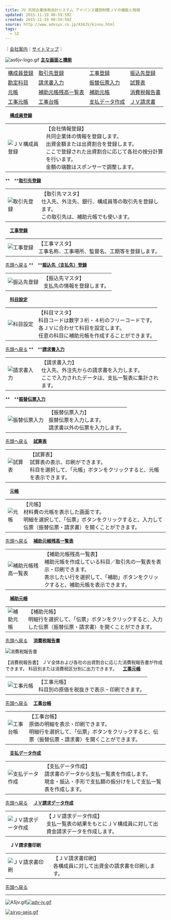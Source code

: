```yaml
---
title: JV 共同企業体用会計システム アドバンス建設財務ＪＶの機能と特徴
updated: 2015-11-19 00:59:59Z
created: 2015-11-19 00:59:59Z
source: http://www.advsys.co.jp/AS6JV/kinou.html
tags:
  - SI
---
```


｜[会社案内](http://www.advsys.co.jp/kaisha.html)｜[サイトマップ](http://www.advsys.co.jp/sitemap.html)｜

![as6jv-logo.gif](../_resources/as6jv-logo.gif)
[**主な画面と機能**]()

|     |     |     |     |
| --- | --- | --- | --- |
| [構成員登録](http://www.advsys.co.jp/AS6JV/kinou.html#kaisha-inf) | [取引先登録](http://www.advsys.co.jp/AS6JV/kinou.html#Mtori) | [工事登録](http://www.advsys.co.jp/AS6JV/kinou.html#Mkoji) | [振込先登録](http://www.advsys.co.jp/AS6JV/kinou.html#Mfurikomi) |
| [勘定科目](http://www.advsys.co.jp/AS6JV/kinou.html#Mkamk) | [請求書入力](http://www.advsys.co.jp/AS6JV/kinou.html#Seiq) | [振替伝票入力](http://www.advsys.co.jp/AS6JV/kinou.html#Furiden) | [試算表](http://www.advsys.co.jp/AS6JV/kinou.html#sisan-h) |
| [元帳](http://www.advsys.co.jp/AS6JV/kinou.html#moto) | [補助元帳残高一覧表](http://www.advsys.co.jp/AS6JV/kinou.html#hj-zan) | [補助元帳](http://www.advsys.co.jp/AS6JV/kinou.html#hojyo) | [消費税報告書](http://www.advsys.co.jp/AS6JV/kinou.html#zei-houkoku) |
| [工事元帳](http://www.advsys.co.jp/AS6JV/kinou.html#kjmt) | [工事台帳](http://www.advsys.co.jp/AS6JV/kinou.html#kjdai) | [支払データ作成](http://www.advsys.co.jp/AS6JV/kinou.html#s-data) | [ＪＶ請求書](http://www.advsys.co.jp/AS6JV/kinou.html#jv-seiq) |

　**[構成員登録]()**

|     |     |
| --- | --- |
| ![ＪＶ構成員登録](../_resources/image1.gif) | 【会社情報登録】<br>共同企業体の情報を登録します。<br>出資金額または出資割合を登録します。<br>ここで登録された出資割合に応じて各社の按分計算を行います。<br>金額の端数はスポンサーで調整します。 |

**　**[**取引先登録**]()

|     |     |
| --- | --- |
| ![取引先登録](../_resources/image2.gif) | 【取引先マスタ】<br> 仕入先、外注先、銀行、構成員等の取引先を登録します。<br>この取引先は、補助元帳でも使います。 |

　[**工事登録**]()

|     |     |
| --- | --- |
| ![工事登録](../_resources/image3.gif) | 【工事マスタ】<br> 工事名称、工事場所、監督名、工期等を登録します。 |

[先頭へ戻る](http://www.advsys.co.jp/AS6JV/kinou.html#Top)
**　**[**振込先（支払先）登録**]()

|     |     |
| --- | --- |
| ![振込先登録](../_resources/image4.gif) | 【振込先マスタ】<br>支払先の情報を登録します。 |

　[**科目設定**]()

|     |     |
| --- | --- |
| ![科目設定](../_resources/image18.gif) | 【科目マスタ】<br>科目コードは数字３桁・４桁のフリーコードです。<br>各ＪＶに合わせて科目を設定します。<br>任意の科目に補助元帳を作成することができます。 |

[先頭へ戻る](http://www.advsys.co.jp/AS6JV/kinou.html#Top)
**　**[**請求書入力**]()

|     |     |
| --- | --- |
| ![請求書入力](../_resources/image6.gif) | 【請求書入力】<br>仕入先、外注先からの請求書を入力します。<br>ここで入力されたデータは、支払一覧表に集計されます。 |

**　**[**振替伝票入力**]()

|     |     |
| --- | --- |
| ![振替伝票入力](../_resources/image5.gif) | 【振替伝票入力】<br>振替伝票を入力します。<br>請求書以外の伝票を入力します。 |

[先頭へ戻る](http://www.advsys.co.jp/AS6JV/kinou.html#Top)
　[**試算表**]()

|     |     |
| --- | --- |
| ![試算表](../_resources/image7.gif) | 【試算表】<br>試算表の表示、印刷ができます。<br>科目を選択して、「元帳」ボタンをクリックすると、元帳を表示できます。 |

　[**元帳**]()

|     |     |
| --- | --- |
| ![元帳](../_resources/image8.gif) | 【元帳】<br> 材料費の元帳を表示した画面です。<br>明細を選択して、「伝票」ボタンをクリックすると、入力して伝票（振替伝票・請求書）を開くことができます。 |

[先頭へ戻る](http://www.advsys.co.jp/AS6JV/kinou.html#Top)
　[**補助元帳残高一覧表**]()

|     |     |
| --- | --- |
| ![補助元帳残高一覧表](../_resources/image9.gif) | 【補助元帳残高一覧表】<br>補助元帳を作成している科目／取引先の一覧表を表示・印刷できます。<br>表示したい行を選択して、「補助」ボタンをクリックすると、補助元帳を表示できます。 |

　[**補助元帳**]()

|     |     |
| --- | --- |
| ![補助元帳](../_resources/image10.gif) | 【補助元帳】<br>明細行を選択して、「伝票」ボタンをクリックすると、入力した伝票（振替伝票・請求書）を開くことができます。 |

[先頭へ戻る](http://www.advsys.co.jp/AS6JV/kinou.html#Top)
　[**消費税報告書**]()

![消費税報告書](../_resources/image11.gif)

【消費税報告書】
ＪＶ全体および各社の出資割合に応じた消費税報告書が作成できます。
科目別または消費税区分別に出力できます。
　[**工事元帳**]()

|     |     |
| --- | --- |
| ![工事元帳](../_resources/image12.gif) | 【工事元帳】<br>科目別の原価を税抜きで表示・印刷できます。 |

[先頭へ戻る](http://www.advsys.co.jp/AS6JV/kinou.html#Top)
　[**工事台帳**]()

|     |     |
| --- | --- |
| ![工事台帳](../_resources/image13.gif) | 【工事台帳】<br>原価の明細を表示・印刷できます。<br>明細行を選択して、「伝票」ボタンをクリックすると、伝票（振替伝票・請求書）を開くことができます。 |

　[**支払データ作成**]()

|     |     |
| --- | --- |
| ![支払データ作成](../_resources/image14.gif) | 【支払データ作成】<br>請求書のデータから支払一覧表を作成します。<br>現金・振込・手形で支払額の振分けをして支払一覧表を作成します。 |

[先頭へ戻る](http://www.advsys.co.jp/AS6JV/kinou.html#Top)
　[**ＪＶ請求データ作成**]()

|     |     |
| --- | --- |
| ![ＪＶ請求データ作成](../_resources/image16.gif) | 【ＪＶ請求データ作成】<br> 支払一覧表の結果をもとにＪＶ構成員に対して出資金請求データを作成します。 |

　**ＪＶ請求書印刷**

|     |     |
| --- | --- |
| ![ＪＶ請求書印刷](../_resources/image17.gif) | 【ＪＶ請求書印刷】<br>各構成員に対して出資金の請求書を印刷します。 |

[先頭へ戻る](http://www.advsys.co.jp/AS6JV/kinou.html#Top)

* * *

![ASjv.gif](../_resources/ASjv.gif)[![adv-jv.gif](../_resources/adv-jv.gif)](http://www.advsys.co.jp/AS6JV/index.html)

[![siryo-seiq.gif](../_resources/siryo-seiq.gif)](http://www.advsys.co.jp/AS6JV/seikyuu/index.html)